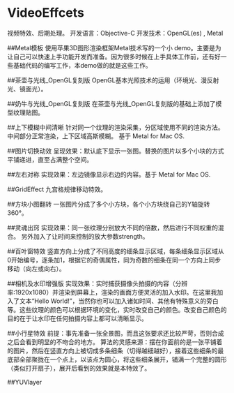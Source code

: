 # VideoEffcets
视频特效、后期处理。
开发语言：Objective-C
开发技术：OpenGL(es) , Metal

##Metal模板
使用苹果3D图形渲染框架Metal技术写的一个小 demo。主要是为让自己可以快速上手功能开发而准备。因为很多时候在上手具体工作前，还有好一些基础代码的编写工作，本demo做的就是这些工作。

##茶壶与光线_OpenGL复刻版
OpenGL基本光照技术的运用（环境光、漫反射光、镜面光）。

##奶牛与光线_OpenGL复刻版
在茶壶与光线_OpenGL复刻版的基础上添加了模型纹理贴图。

##上下模糊中间清晰
针对同一个纹理的渲染采集，分区域使用不同的渲染方法。中间部分正常渲染，上下区域高斯模糊。
基于 Metal for Mac OS.

##图片切换动效
呈现效果：默认底下显示一张图。替换的图片以多个小块的方式平铺递进，直至占满整个空间。

##左右对称
实现效果：左边镜像显示右边的内容。基于 Metal for Mac OS.

##GridEffect
九宫格规律移动特效。

##方块小图翻转
一张图片分成了多个小方块，各个小方块绕自己的Y轴旋转360°。

##灵魂出窍
实现效果：同一张纹理分别放大不同的倍数，然后进行不同权重的混合。
另外加入了让时间来控制的放大参数strength。

##百叶窗特效
竖直方向上分成了不同高度的细条显示区域，每条细条显示区域从0开始编号，逐条加1，根据它的奇偶属性，同为奇数的细条在同一个方向上同步移动（向左或向右）。

##相机及水印增强版
实现效果：实时捕获摄像头拍摄的内容（分辨率:1920x1080）并渲染到屏幕上，渲染的画面方便灵活的加入水印。在这里我加入了文本“Hello World!”，当然你也可以加入诸如时间、其他有特殊意义的旁白等。这些纹理的颜色可以根据环境的变化，实时改变自己的颜色。改变自己颜色的目的在于让水印在任何拍摄内容上都可以清晰显示。

##小行星特效
前提：事先准备一张全景图，而且这张要求还比较严苛，否则合成之后会看到明显的不吻合的地方。
算法的灵感来源：摆在你面前的是一张平铺着的图片，然后在竖直方向上被切成多条细条（切得越细越好），接着这些细条的最底部全部聚拢在一个点上，以该点为圆心，将这些细条展开，铺满一个完整的圆形（类似打开扇子），展开后看到的效果就是本特效了。


##YUVlayer

